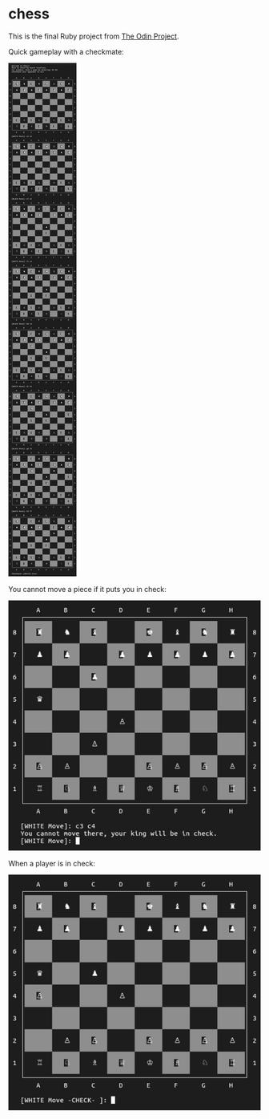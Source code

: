 # chess

This is the final Ruby project from [The Odin Project](http://www.theodinproject.com/courses/ruby-programming/lessons/ruby-final-project).


Quick gameplay with a checkmate:

![Screenshot](screenshots/checkmate.jpg)

You cannot move a piece if it puts you in check:

![Screenshot](screenshots/check_cant_move.jpg)

When a player is in check:

![Screenshot](screenshots/checked.jpg)